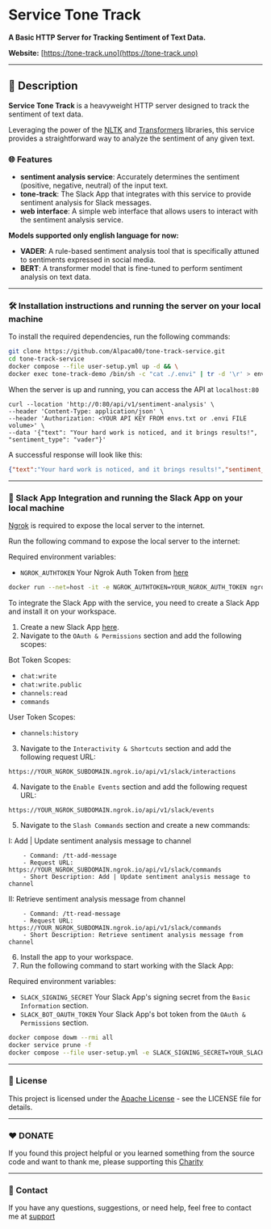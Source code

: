 # Service Tone Track

**A Basic HTTP Server for Tracking Sentiment of Text Data.**

**Website:** [https://tone-track.uno](https://tone-track.uno)

---

## 📖 Description

**Service Tone Track** is a heavyweight HTTP server designed to track the sentiment of text data. 

Leveraging the power of the [NLTK](https://www.nltk.org/) and [Transformers](https://huggingface.co/transformers/) libraries, this service provides a straightforward way to analyze the sentiment of any given text.

### 🌐 Features

- **sentiment analysis service**: Accurately determines the sentiment (positive, negative, neutral) of the input text.
- **tone-track**: The Slack App that integrates with this service to provide sentiment analysis for Slack messages.
- **web interface**: A simple web interface that allows users to interact with the sentiment analysis service.

**Models supported only english language for now:**
- **VADER**: A rule-based sentiment analysis tool that is specifically attuned to sentiments expressed in social media.
- **BERT**: A transformer model that is fine-tuned to perform sentiment analysis on text data.

---

### 🛠️ Installation instructions and running the server on your local machine

To install the required dependencies, run the following commands:

```bash
git clone https://github.com/Alpaca00/tone-track-service.git
cd tone-track-service
docker compose --file user-setup.yml up -d && \
docker exec tone-track-demo /bin/sh -c "cat ./.envi" | tr -d '\r' > envs.txt
```

When the server is up and running, you can access the API at `localhost:80`
```curl
curl --location 'http://0:80/api/v1/sentiment-analysis' \
--header 'Content-Type: application/json' \
--header 'Authorization: <YOUR API KEY FROM envs.txt or .envi FILE volume>' \
--data '{"text": "Your hard work is noticed, and it brings results!", "sentiment_type": "vader"}'
```

A successful response will look like this:
```json
{"text":"Your hard work is noticed, and it brings results!","sentiment_result":"negative"}
```


---

### 📩 Slack App Integration and running the Slack App on your local machine

[Ngrok](https://ngrok.com/) is required to expose the local server to the internet.

Run the following command to expose the local server to the internet:

Required environment variables:
- `NGROK_AUTHTOKEN` Your Ngrok Auth Token from [here](https://dashboard.ngrok.com/get-started/setup)
```bash
docker run --net=host -it -e NGROK_AUTHTOKEN=YOUR_NGROK_AUTH_TOKEN ngrok/ngrok:latest http 80
```

To integrate the Slack App with the service, you need to create a Slack App and install it on your workspace.

1. Create a new Slack App [here](https://api.slack.com/apps?new_app=1).
2. Navigate to the `OAuth & Permissions` section and add the following scopes:

Bot Token Scopes:
 - `chat:write`
 - `chat:write.public`
 - `channels:read`
 - `commands`

User Token Scopes:
 - `channels:history`

3. Navigate to the `Interactivity & Shortcuts` section and add the following request URL:
```text
https://YOUR_NGROK_SUBDOMAIN.ngrok.io/api/v1/slack/interactions
```
4. Navigate to the `Enable Events` section and add the following request URL:
```
https://YOUR_NGROK_SUBDOMAIN.ngrok.io/api/v1/slack/events
```
5. Navigate to the `Slash Commands` section and create a new commands:

I: Add | Update sentiment analysis message to channel
```text
    - Command: /tt-add-message
    - Request URL: https://YOUR_NGROK_SUBDOMAIN.ngrok.io/api/v1/slack/commands
    - Short Description: Add | Update sentiment analysis message to channel
```

   II: Retrieve sentiment analysis message from channel
```text
    - Command: /tt-read-message
    - Request URL: https://YOUR_NGROK_SUBDOMAIN.ngrok.io/api/v1/slack/commands
    - Short Description: Retrieve sentiment analysis message from channel
```

6. Install the app to your workspace.
7. Run the following command to start working with the Slack App:

Required environment variables:
- `SLACK_SIGNING_SECRET`  Your Slack App's signing secret from the `Basic Information` section.
- `SLACK_BOT_OAUTH_TOKEN` Your Slack App's bot token from the `OAuth & Permissions` section.

```bash
docker compose dowm --rmi all
docker service prune -f
docker compose --file user-setup.yml -e SLACK_SIGNING_SECRET=YOUR_SLACK_SIGNING_SECRET -e SLACK_BOT_OAUTH_TOKEN=YOUR_SLACK_BOT_OAUTH_TOKEN up -d
```

---

### 📄 License
This project is licensed under the [Apache License](LICENSE) - see the LICENSE file for details.

---

### ❤️ DONATE

If you found this project helpful or you learned something from the source code and want to thank me, please supporting this [Charity](DONATE.md)

---
### 📧 Contact

If you have any questions, suggestions, or need help, feel free to contact me at [support](mailto:support.tone-track.uno@gmail.com)